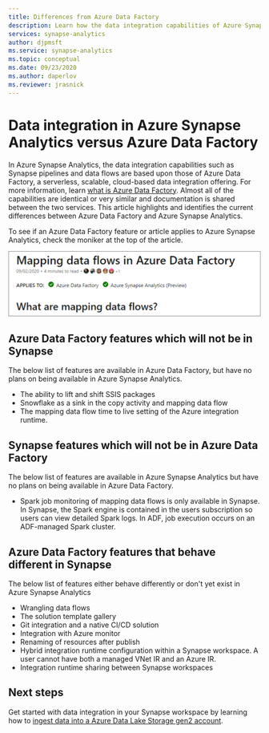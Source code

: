 ```yaml
---
title: Differences from Azure Data Factory
description: Learn how the data integration capabilities of Azure Synapse Analytics differ from those of Azure Data Factory
services: synapse-analytics 
author: djpmsft
ms.service: synapse-analytics 
ms.topic: conceptual
ms.date: 09/23/2020
ms.author: daperlov
ms.reviewer: jrasnick
---
```


# Data integration in Azure Synapse Analytics versus Azure Data Factory

In Azure Synapse Analytics, the data integration capabilities such as Synapse pipelines and data flows are based upon those of Azure Data Factory, a serverless, scalable, cloud-based data integration offering. For more information, learn [what is Azure Data Factory](../../data-factory/introduction.md). Almost all of the capabilities are identical or very similar and documentation is shared between the two services. This article highlights and identifies the current differences between Azure Data Factory and Azure Synapse Analytics.

To see if an Azure Data Factory feature or article applies to Azure Synapse Analytics, check the moniker at the top of the article.

![Applies to moniker](../media/concepts-data-factory-differences/applies-to-moniker.png "Applies to moniker")

## Azure Data Factory features which will not be in Synapse

The below list of features are available in Azure Data Factory, but have no plans on being available in Azure Synapse Analytics.

* The ability to lift and shift SSIS packages
* Snowflake as a sink in the copy activity and mapping data flow
* The mapping data flow time to live setting of the Azure integration runtime.

## Synapse features which will not be in Azure Data Factory

The below list of features are available in Azure Synapse Analytics but have no plans on being available in Azure Data Factory.

* Spark job monitoring of mapping data flows is only available in Synapse. In Synapse, the Spark engine is contained in the users subscription so users can view detailed Spark logs. In ADF, job execution occurs on an ADF-managed Spark cluster. 

## Azure Data Factory features that behave different in Synapse

The below list of features either behave differently or don't yet exist in Azure Synapse Analytics

* Wrangling data flows
* The solution template gallery
* Git integration and a native CI/CD solution
* Integration with Azure monitor
* Renaming of resources after publish
* Hybrid integration runtime configuration within a Synapse workspace. A user cannot have both a managed VNet IR and an Azure IR.
* Integration runtime sharing between Synapse workspaces

## Next steps

Get started with data integration in your Synapse workspace by learning how to [ingest data into a Azure Data Lake Storage gen2 account](data-integration-data-lake.md).